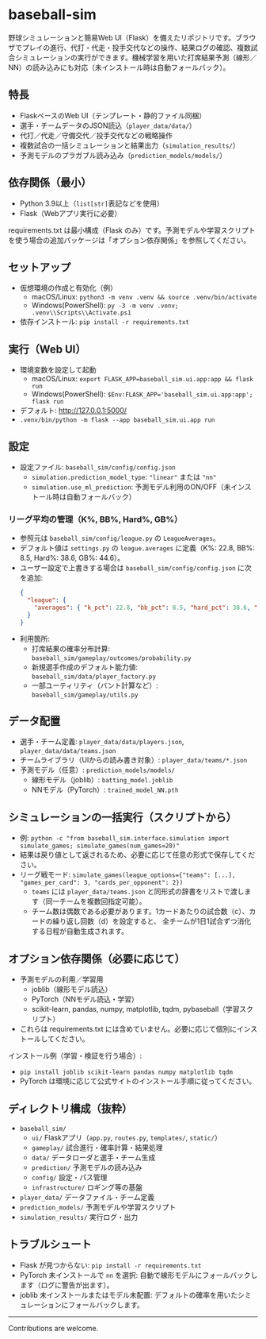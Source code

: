 # baseball-sim

野球シミュレーションと簡易Web UI（Flask）を備えたリポジトリです。ブラウザでプレイの進行、代打・代走・投手交代などの操作、結果ログの確認、複数試合シミュレーションの実行ができます。機械学習を用いた打席結果予測（線形／NN）の読み込みにも対応（未インストール時は自動フォールバック）。

## 特長
- FlaskベースのWeb UI（テンプレート・静的ファイル同梱）
- 選手・チームデータのJSON読込（`player_data/data/`）
- 代打／代走／守備交代／投手交代などの戦略操作
- 複数試合の一括シミュレーションと結果出力（`simulation_results/`）
- 予測モデルのプラガブル読み込み（`prediction_models/models/`）

## 依存関係（最小）
- Python 3.9以上（`list[str]`表記などを使用）
- Flask（Webアプリ実行に必要）

requirements.txt は最小構成（Flask のみ）です。予測モデルや学習スクリプトを使う場合の追加パッケージは「オプション依存関係」を参照してください。

## セットアップ
- 仮想環境の作成と有効化（例）
  - macOS/Linux: `python3 -m venv .venv && source .venv/bin/activate`
  - Windows(PowerShell): `py -3 -m venv .venv; .venv\\Scripts\\Activate.ps1`
- 依存インストール: `pip install -r requirements.txt`

## 実行（Web UI）
- 環境変数を設定して起動
  - macOS/Linux: `export FLASK_APP=baseball_sim.ui.app:app && flask run`
  - Windows(PowerShell): `$Env:FLASK_APP='baseball_sim.ui.app:app'; flask run`
- デフォルト: http://127.0.0.1:5000/
- `.venv/bin/python -m flask --app baseball_sim.ui.app run`

## 設定
- 設定ファイル: `baseball_sim/config/config.json`
  - `simulation.prediction_model_type`: `"linear"` または `"nn"`
  - `simulation.use_ml_prediction`: 予測モデル利用のON/OFF（未インストール時は自動フォールバック）

### リーグ平均の管理（K%, BB%, Hard%, GB%）
- 参照元は `baseball_sim/config/league.py` の `LeagueAverages`。
- デフォルト値は `settings.py` の `league.averages` に定義（K%: 22.8, BB%: 8.5, Hard%: 38.6, GB%: 44.6）。
- ユーザー設定で上書きする場合は `baseball_sim/config/config.json` に次を追加:
  ```json
  {
    "league": {
      "averages": { "k_pct": 22.8, "bb_pct": 8.5, "hard_pct": 38.6, "gb_pct": 44.6 }
    }
  }
  ```
- 利用箇所:
  - 打席結果の確率分布計算: `baseball_sim/gameplay/outcomes/probability.py`
  - 新規選手作成のデフォルト能力値: `baseball_sim/data/player_factory.py`
  - 一部ユーティリティ（バント計算など）: `baseball_sim/gameplay/utils.py`

## データ配置
- 選手・チーム定義: `player_data/data/players.json`, `player_data/data/teams.json`
- チームライブラリ（UIからの読み書き対象）: `player_data/teams/*.json`
- 予測モデル（任意）: `prediction_models/models/`
  - 線形モデル（joblib）: `batting_model.joblib`
  - NNモデル（PyTorch）: `trained_model_NN.pth`

## シミュレーションの一括実行（スクリプトから）
- 例: `python -c "from baseball_sim.interface.simulation import simulate_games; simulate_games(num_games=20)"`
- 結果は戻り値として返されるため、必要に応じて任意の形式で保存してください。
- リーグ戦モード: `simulate_games(league_options={"teams": [...], "games_per_card": 3, "cards_per_opponent": 2})`
  - `teams` には `player_data/teams.json` と同形式の辞書をリストで渡します（同一チームを複数回指定可能）。
  - チーム数は偶数である必要があります。1カードあたりの試合数（c）、カードの繰り返し回数（d）を設定すると、
    全チームが1日1試合ずつ消化する日程が自動生成されます。

## オプション依存関係（必要に応じて）
- 予測モデルの利用／学習用
  - joblib（線形モデル読込）
  - PyTorch（NNモデル読込・学習）
  - scikit-learn, pandas, numpy, matplotlib, tqdm, pybaseball（学習スクリプト）
- これらは requirements.txt には含めていません。必要に応じて個別にインストールしてください。

インストール例（学習・検証を行う場合）:
- `pip install joblib scikit-learn pandas numpy matplotlib tqdm`
- PyTorch は環境に応じて公式サイトのインストール手順に従ってください。

## ディレクトリ構成（抜粋）
- `baseball_sim/`
  - `ui/` Flaskアプリ（`app.py`, `routes.py`, `templates/`, `static/`）
  - `gameplay/` 試合進行・確率計算・結果処理
  - `data/` データローダと選手・チーム生成
  - `prediction/` 予測モデルの読み込み
  - `config/` 設定・パス管理
  - `infrastructure/` ロギング等の基盤
- `player_data/` データファイル・チーム定義
- `prediction_models/` 予測モデルや学習スクリプト
- `simulation_results/` 実行ログ・出力

## トラブルシュート
- Flask が見つからない: `pip install -r requirements.txt`
- PyTorch 未インストールで `nn` を選択: 自動で線形モデルにフォールバックします（ログに警告が出ます）。
- joblib 未インストールまたはモデル未配置: デフォルトの確率を用いたシミュレーションにフォールバックします。

---
Contributions are welcome.
